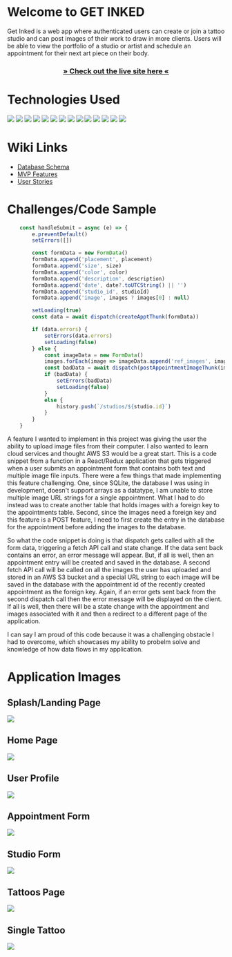 # Welcome to GET INKED

Get Inked is a web app where authenticated users can create or join a tattoo studio and can post images of their work to draw in more clients. Users will be able to view the portfolio of a studio or artist and schedule an appointment for their next art piece on their body.

<h3 align='center'>
 <a target='_blank' href="https://get-inked-app.herokuapp.com">» Check out the live site here «</a>
</h3>

# Technologies Used

![](https://user-images.githubusercontent.com/94085979/187011760-2ab7d8fe-2020-40d8-84a1-3e463ae6718e.svg)
![](https://user-images.githubusercontent.com/94085979/187011776-0d845678-5763-439f-a668-eda3fb7221c2.svg)
![](https://user-images.githubusercontent.com/94085979/187011810-b9378e1a-8d2d-49ea-8d3d-eb3e83447c13.svg)
![](https://user-images.githubusercontent.com/94085979/187011814-ffd57673-d860-42dc-833b-20c793553b00.svg)
![](https://user-images.githubusercontent.com/94085979/187011818-cc5ab8af-d4b6-413f-b633-07fffc666ff6.svg)
![](https://user-images.githubusercontent.com/94085979/187011820-bbcedb49-f350-456d-8d11-14326b394b2c.svg)
![](https://user-images.githubusercontent.com/94085979/187011825-efa962b0-85f6-4ead-a408-835f449860e9.svg)
![](https://user-images.githubusercontent.com/94085979/187011829-d3f5161e-f9df-4432-8a2b-00a4c583740f.svg)
![](https://user-images.githubusercontent.com/94085979/187011832-f41fd6fb-9845-4e2b-8423-4c58848612a4.svg)
![](https://img.shields.io/badge/-Amazon%20S3-569A31?logo=amazon-s3&logoColor=white&style=for-the-badge)
![](https://img.shields.io/badge/-SQLite-003B57?logo=sqlite&logoColor=white&style=for-the-badge)
![](https://img.shields.io/badge/-NPM-CB3837?logo=npm&logoColor=white&style=for-the-badge)
![](https://img.shields.io/badge/-Git-F05032?logo=git&logoColor=white&style=for-the-badge)
![](https://img.shields.io/badge/-Material%20UI-007FFF?logo=mui&logoColor=white&style=for-the-badge)

# Wiki Links

- [Database Schema](https://github.com/davidjettt/Get-Inked/wiki/Database-Schema)
- [MVP Features](https://github.com/davidjettt/Get-Inked/wiki/MVP-Features)
- [User Stories](https://github.com/davidjettt/Get-Inked/wiki/User-Stories)

# Challenges/Code Sample
```Javascript
    const handleSubmit = async (e) => {
        e.preventDefault()
        setErrors([])

        const formData = new FormData()
        formData.append('placement', placement)
        formData.append('size', size)
        formData.append('color', color)
        formData.append('description', description)
        formData.append('date', date?.toUTCString() || '')
        formData.append('studio_id', studioId)
        formData.append('image', images ? images[0] : null)

        setLoading(true)
        const data = await dispatch(createApptThunk(formData))

        if (data.errors) {
            setErrors(data.errors)
            setLoading(false)
        } else {
            const imageData = new FormData()
            images.forEach(image => imageData.append('ref_images', image))
            const badData = await dispatch(postAppointmentImageThunk(imageData, data.appt.appointment.id))
            if (badData) {
                setErrors(badData)
                setLoading(false)
            }
            else {
                history.push(`/studios/${studio.id}`)
            }
        }
    }
```
A feature I wanted to implement in this project was giving the user the ability to upload image files from their computer. I also wanted to learn cloud services and thought AWS S3 would be a great start. This is a code snippet from a function in a React/Redux application that gets triggered when a user submits an appointment form that contains both text and multiple image file inputs. There were a few things that made implementing this feature challenging. One, since SQLite, the database I was using in development, doesn't support arrays as a datatype, I am unable to store multiple image URL strings for a single appointment. What I had to do instead was to create another table that holds images with a foreign key to the appointments table. Second, since the images need a foreign key and this feature is a POST feature, I need to first create the entry in the database for the appointment before adding the images to the database.

So what the code snippet is doing is that dispatch gets called with all the form data, triggering a fetch API call and state change. If the data sent back contains an error, an error message will appear. But, if all is well, then an appointment entry will be created and saved in the database. A second fetch API call will be called on all the images the user has uploaded and stored in an AWS S3 bucket and a special URL string to each image will be saved in the database with the appointment id of the recently created appointment as the foreign key. Again, if an error gets sent back from the second dispatch call then the error message will be displayed on the client. If all is well, then there will be a state change with the appointment and images associated with it and then a redirect to a different page of the application.

I can say I am proud of this code because it was a challenging obstacle I had to overcome, which showcases my ability to probelm solve and knowledge of how data flows in my application.


# Application Images

## Splash/Landing Page

![](react-app/src/Images/app-screenshots/get-inked-splash-page.png)

## Home Page

![](react-app/src/Images/app-screenshots/get-inked-homepage-top.png)

<!-- # Home Page (bottom)

![](react-app/src/Images/app-screenshots/get-inked-homepage-bottom.png) -->

## User Profile

![](react-app/src/Images/app-screenshots/get-inked-user-profile.png)

## Appointment Form

![](react-app/src/Images/app-screenshots/get-inked-appt-form.png)

## Studio Form

![](react-app/src/Images/app-screenshots/get-inked-studio-form.png)

## Tattoos Page

![](react-app/src/Images/app-screenshots/get-inked-tattoos-2.png)

## Single Tattoo

![](react-app/src/Images/app-screenshots/get-inked-single-tattoo.png)

<!-- ## Getting started

1. Clone this repository (only this branch)

   HTTPS:

   ```bash
   git clone https://github.com/davidjettt/Get-Inked.git
   ```

   SSH:

   ```bash
   git clone git@github.com:davidjettt/Get-Inked.git
   ```

2. Install dependencies

   ```bash
   pipenv install -r requirements.txt
   ```

3. Create a **.env** file based on the example with proper settings for your
   development environment
4. Make sure the SQLite3 database connection URL is in the **.env** file

5. Get into your pipenv, migrate your database, seed your database, and run your Flask app

   ```bash
   pipenv shell
   ```

   ```bash
   flask db upgrade
   ```

   ```bash
   flask seed all
   ```

   ```bash
   flask run
   ```

6. To run the React App in development, checkout the [README](./react-app/README.md) inside the `react-app` directory.

<br> -->

<!-- ## Deploy to Heroku
This repo comes configured with Github Actions. When you push to your main branch, Github will automatically pull your code, package and push it to Heroku, and then release the new image and run db migrations.

1. Write your Dockerfile. In order for the Github action to work effectively, it must have a configured Dockerfile. Follow the comments found in this [Dockerfile](./Dockerfile) to write your own!

2. Create a new project on Heroku.

3. Under Resources click "Find more add-ons" and add the add on called "Heroku Postgres".

4. Configure production environment variables. In your Heroku app settings -> config variables you should have two environment variables set:

   |    Key          |    Value    |
   | -------------   | ----------- |
   | `DATABASE_URL`  | Autogenerated when adding postgres to Heroku app |
   | `SECRET_KEY`    | Random string full of entropy |

5. Generate a Heroku OAuth token for your Github Action. To do so, log in to Heroku via your command line with `heroku login`. Once you are logged in, run `heroku authorizations:create`. Copy the GUID value for the Token key.

6. In your Github Actions Secrets you should have two environment variables set. You can set these variables via your Github repository settings -> secrets -> actions. Click "New respository secret" to create
each of the following variables:

   |    Key            |    Value    |
   | -------------     | ----------- |
   | `HEROKU_API_KEY`  | Heroku Oauth Token (from step 6)|
   | `HEROKU_APP_NAME` | Heroku app name    |

7. Push to your `main` branch! This will trigger the Github Action to build your Docker image and deploy your application to the Heroku container registry. Please note that the Github Action will automatically upgrade your production database with `flask db upgrade`. However, it will *not* automatically seed your database. You must manually seed your production database if/when you so choose (see step 8).

8. *Attention!* Please run this command *only if you wish to seed your production database*: `heroku run -a HEROKU_APP_NAME flask seed all`

## Helpful commands
|    Command            |    Purpose    |
| -------------         | ------------- |
| `pipenv shell`        | Open your terminal in the virtual environment and be able to run flask commands without a prefix |
| `pipenv run`          | Run a command from the context of the virtual environment without actually entering into it. You can use this as a prefix for flask commands  |
| `flask db upgrade`    | Check in with the database and run any needed migrations  |
| `flask db downgrade`  | Check in with the database and revert any needed migrations  |
| `flask seed all`      | Just a helpful syntax to run queries against the db to seed data. See the **app/seeds** folder for reference and more details |
| `heroku login -i`      | Authenticate your heroku-cli using the command line. Drop the -i to authenticate via the browser |
| `heroku authorizations:create` | Once authenticated, use this to generate an Oauth token |
| `heroku run -a <app name>` | Run a command from within the deployed container on Heroku | -->
